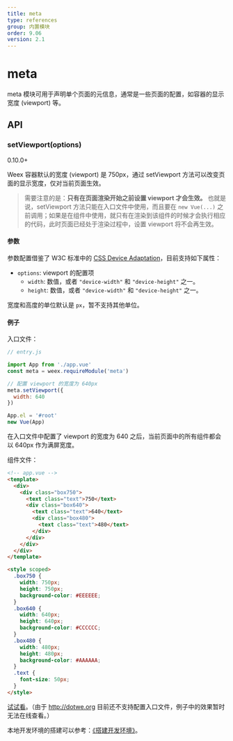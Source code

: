 ```yaml
---
title: meta
type: references
group: 内置模块
order: 9.06
version: 2.1
---
```


# meta

meta 模块可用于声明单个页面的元信息，通常是一些页面的配置，如容器的显示宽度 (viewport) 等。

## API

### setViewport(options)

<span class="weex-version">0.10.0+</span>

Weex 容器默认的宽度 (viewport) 是 750px，通过 setViewport 方法可以改变页面的显示宽度，仅对当前页面生效。

> 需要注意的是：**只有在页面渲染开始之前设置 viewport 才会生效。** 也就是说，setViewport 方法只能在入口文件中使用，而且要在 `new Vue(...)` 之前调用；如果是在组件中使用，就只有在渲染到该组件的时候才会执行相应的代码，此时页面已经处于渲染过程中，设置 viewport 将不会再生效。


#### 参数

参数配置借鉴了 W3C 标准中的 [CSS Device Adaptation](https://drafts.csswg.org/css-device-adapt/#viewport-meta)，目前支持如下属性：

+ `options`: viewport 的配置项
  + `width`: 数值，或者 `"device-width"` 和 `"device-height"` 之一。
  + `height`: 数值，或者 `"device-width"` 和 `"device-height"` 之一。

宽度和高度的单位默认是 `px`，暂不支持其他单位。

#### 例子

入口文件：

```js
// entry.js

import App from './app.vue'
const meta = weex.requireModule('meta')

// 配置 viewport 的宽度为 640px
meta.setViewport({
  width: 640
})

App.el = '#root'
new Vue(App)
```

在入口文件中配置了 viewport 的宽度为 640 之后，当前页面中的所有组件都会以 640px 作为满屏宽度。

组件文件：

```html
<!-- app.vue -->
<template>
  <div>
    <div class="box750">
      <text class="text">750</text>
      <div class="box640">
        <text class="text">640</text>
        <div class="box480">
          <text class="text">480</text>
        </div>
      </div>
    </div>
  </div>
</template>

<style scoped>
  .box750 {
    width: 750px;
    height: 750px;
    background-color: #EEEEEE;
  }
  .box640 {
    width: 640px;
    height: 640px;
    background-color: #CCCCCC;
  }
  .box480 {
    width: 480px;
    height: 480px;
    background-color: #AAAAAA;
  }
  .text {
    font-size: 50px;
  }
</style>
```

[试试看](http://dotwe.org/vue/7d0302fe499ab08afdb12a376c646b59)。（由于 http://dotwe.org 目前还不支持配置入口文件，例子中的效果暂时无法在线查看。）

本地开发环境的搭建可以参考：[《搭建开发环境》](../../guide/set-up-env.html)。
